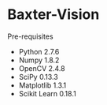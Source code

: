 # Baxter-Vision
Pre-requisites
* Python 2.7.6
* Numpy 1.8.2
* OpenCV 2.4.8
* SciPy 0.13.3
* Matplotlib 1.3.1
* Scikit Learn 0.18.1
